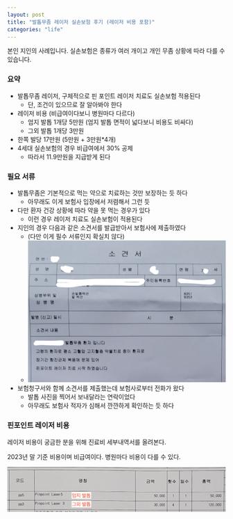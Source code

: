 ```yaml
---
layout: post
title: "발톱무좀 레이저 실손보험 후기 (레이저 비용 포함)"
categories: "life"
---
```


본인 지인의 사례입니다. 실손보험은 종류가 여러 개이고 개인 무좀 상황에 따라 다를 수 있습니다.

### 요약

- 발톱무좀 레이저, 구체적으로 핀 포인트 레이저 치료도 실손보험 적용된다
  - 단, 조건이 있으므로 잘 알아봐야 한다
- 레이저 비용 (비급여이다보니 병원마다 다르다)
  - 엄지 발톱 1개당 5만원 (엄지 발톱 면적이 넓다보니 비용도 비싸다)
  - 그외 발톱 1개당 3만원
- 한쪽 발당 17만원 (5만원 + 3만원*4개)
- 4세대 실손보험의 경우 비급여에서 30% 공제
  - 따라서 11.9만원을 지급받게 된다

### 필요 서류

- 발톱무좀은 기본적으로 먹는 약으로 치료하는 것만 보장하는 듯 하다
  - 아무래도 이게 보험사 입장에서 저렴해서 그런 듯
- 다만 환자 건강 상황에 따라 약을 못 먹는 경우가 있다
  - 이런 경우 레이저 치료도 실손보험이 적용된다
- 지인의 경우 다음과 같은 소견서를 발급받아서 보험사에 제출하였다
  - (다만 이게 필수 서류인지 확실치 않다)
  - <img src="/images/posts/toenail-fungus/sogyeonsoe.png" />
- 보험청구서와 함께 소견서를 제출했는데 보험사로부터 전화가 왔다
  - 발톱 사진을 찍어서 보내달라는 연락이었다
  - 아무래도 보험사 적자가 심해서 깐깐하게 확인하는 듯 하다

### 핀포인트 레이저 비용

레이저 비용이 궁금한 분을 위해 진료비 세부내역서를 올려본다.

2023년 말 기준 비용이며 비급여이다. 병원마다 비용이 다를 수 있다.

<img src="/images/posts/toenail-fungus/details.png" />

